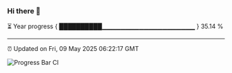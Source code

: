 ### Hi there 👋

⏳ Year progress { ██████████▁▁▁▁▁▁▁▁▁▁▁▁▁▁▁▁▁▁▁▁ } 35.14 %

---

⏰ Updated on Fri, 09 May 2025 06:22:17 GMT

![Progress Bar CI](https://github.com/liununu/liununu/workflows/Progress%20Bar%20CI/badge.svg)
